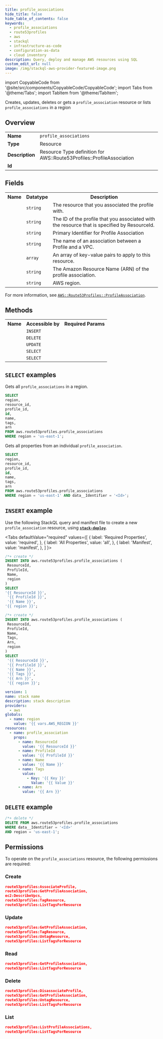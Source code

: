 ```yaml
---
title: profile_associations
hide_title: false
hide_table_of_contents: false
keywords:
  - profile_associations
  - route53profiles
  - aws
  - stackql
  - infrastructure-as-code
  - configuration-as-data
  - cloud inventory
description: Query, deploy and manage AWS resources using SQL
custom_edit_url: null
image: /img/stackql-aws-provider-featured-image.png
---
```


import CopyableCode from '@site/src/components/CopyableCode/CopyableCode';
import Tabs from '@theme/Tabs';
import TabItem from '@theme/TabItem';

Creates, updates, deletes or gets a <code>profile_association</code> resource or lists <code>profile_associations</code> in a region

## Overview
<table>
<tbody>
<tr><td><b>Name</b></td><td><code>profile_associations</code></td></tr>
<tr><td><b>Type</b></td><td>Resource</td></tr>
<tr><td><b>Description</b></td><td>Resource Type definition for AWS::Route53Profiles::ProfileAssociation</td></tr>
<tr><td><b>Id</b></td><td><CopyableCode code="aws.route53profiles.profile_associations" /></td></tr>
</tbody>
</table>

## Fields
<table>
<tbody>
<tr><th>Name</th><th>Datatype</th><th>Description</th></tr><tr><td><CopyableCode code="resource_id" /></td><td><code>string</code></td><td>The resource that you associated the profile with.</td></tr>
<tr><td><CopyableCode code="profile_id" /></td><td><code>string</code></td><td>The ID of the profile that you associated with the resource that is specified by ResourceId.</td></tr>
<tr><td><CopyableCode code="id" /></td><td><code>string</code></td><td>Primary Identifier for Profile Association</td></tr>
<tr><td><CopyableCode code="name" /></td><td><code>string</code></td><td>The name of an association between a Profile and a VPC.</td></tr>
<tr><td><CopyableCode code="tags" /></td><td><code>array</code></td><td>An array of key-value pairs to apply to this resource.</td></tr>
<tr><td><CopyableCode code="arn" /></td><td><code>string</code></td><td>The Amazon Resource Name (ARN) of the profile association.</td></tr>
<tr><td><CopyableCode code="region" /></td><td><code>string</code></td><td>AWS region.</td></tr>
</tbody>
</table>

For more information, see <a href="https://docs.aws.amazon.com/AWSCloudFormation/latest/UserGuide/aws-resource-route53profiles-profileassociation.html"><code>AWS::Route53Profiles::ProfileAssociation</code></a>.

## Methods

<table>
<tbody>
  <tr>
    <th>Name</th>
    <th>Accessible by</th>
    <th>Required Params</th>
  </tr>
  <tr>
    <td><CopyableCode code="create_resource" /></td>
    <td><code>INSERT</code></td>
    <td><CopyableCode code="ResourceId, ProfileId, Name, region" /></td>
  </tr>
  <tr>
    <td><CopyableCode code="delete_resource" /></td>
    <td><code>DELETE</code></td>
    <td><CopyableCode code="data__Identifier, region" /></td>
  </tr>
  <tr>
    <td><CopyableCode code="update_resource" /></td>
    <td><code>UPDATE</code></td>
    <td><CopyableCode code="data__Identifier, data__PatchDocument, region" /></td>
  </tr>
  <tr>
    <td><CopyableCode code="list_resources" /></td>
    <td><code>SELECT</code></td>
    <td><CopyableCode code="region" /></td>
  </tr>
  <tr>
    <td><CopyableCode code="get_resource" /></td>
    <td><code>SELECT</code></td>
    <td><CopyableCode code="data__Identifier, region" /></td>
  </tr>
</tbody>
</table>

## `SELECT` examples
Gets all <code>profile_associations</code> in a region.
```sql
SELECT
region,
resource_id,
profile_id,
id,
name,
tags,
arn
FROM aws.route53profiles.profile_associations
WHERE region = 'us-east-1';
```
Gets all properties from an individual <code>profile_association</code>.
```sql
SELECT
region,
resource_id,
profile_id,
id,
name,
tags,
arn
FROM aws.route53profiles.profile_associations
WHERE region = 'us-east-1' AND data__Identifier = '<Id>';
```

## `INSERT` example

Use the following StackQL query and manifest file to create a new <code>profile_association</code> resource, using [__`stack-deploy`__](https://pypi.org/project/stack-deploy/).

<Tabs
    defaultValue="required"
    values={[
      { label: 'Required Properties', value: 'required', },
      { label: 'All Properties', value: 'all', },
      { label: 'Manifest', value: 'manifest', },
    ]
}>
<TabItem value="required">

```sql
/*+ create */
INSERT INTO aws.route53profiles.profile_associations (
 ResourceId,
 ProfileId,
 Name,
 region
)
SELECT 
'{{ ResourceId }}',
 '{{ ProfileId }}',
 '{{ Name }}',
'{{ region }}';
```
</TabItem>
<TabItem value="all">

```sql
/*+ create */
INSERT INTO aws.route53profiles.profile_associations (
 ResourceId,
 ProfileId,
 Name,
 Tags,
 Arn,
 region
)
SELECT 
 '{{ ResourceId }}',
 '{{ ProfileId }}',
 '{{ Name }}',
 '{{ Tags }}',
 '{{ Arn }}',
 '{{ region }}';
```
</TabItem>
<TabItem value="manifest">

```yaml
version: 1
name: stack name
description: stack description
providers:
  - aws
globals:
  - name: region
    value: '{{ vars.AWS_REGION }}'
resources:
  - name: profile_association
    props:
      - name: ResourceId
        value: '{{ ResourceId }}'
      - name: ProfileId
        value: '{{ ProfileId }}'
      - name: Name
        value: '{{ Name }}'
      - name: Tags
        value:
          - Key: '{{ Key }}'
            Value: '{{ Value }}'
      - name: Arn
        value: '{{ Arn }}'

```
</TabItem>
</Tabs>

## `DELETE` example

```sql
/*+ delete */
DELETE FROM aws.route53profiles.profile_associations
WHERE data__Identifier = '<Id>'
AND region = 'us-east-1';
```

## Permissions

To operate on the <code>profile_associations</code> resource, the following permissions are required:

### Create
```json
route53profiles:AssociateProfile,
route53profiles:GetProfileAssociation,
ec2:DescribeVpcs,
route53profiles:TagResource,
route53profiles:ListTagsForResource
```

### Update
```json
route53profiles:GetProfileAssociation,
route53profiles:TagResource,
route53profiles:UntagResource,
route53profiles:ListTagsForResource
```

### Read
```json
route53profiles:GetProfileAssociation,
route53profiles:ListTagsForResource
```

### Delete
```json
route53profiles:DisassociateProfile,
route53profiles:GetProfileAssociation,
route53profiles:UntagResource,
route53profiles:ListTagsForResource
```

### List
```json
route53profiles:ListProfileAssociations,
route53profiles:ListTagsForResource
```
